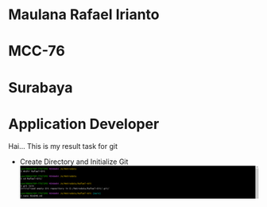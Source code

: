 # Maulana Rafael Irianto
# MCC-76
# Surabaya
# Application Developer

Hai...
This is my result task for git

- Create Directory and Initialize Git
![Create Directory and Initialize Git](img/Create%20Directory%20and%20Initialize%20Git.png)
